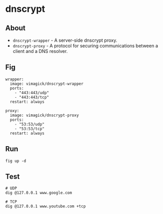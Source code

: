 dnscrypt
========

## About

- `dnscrypt-wrapper` - A server-side dnscrypt proxy.
- `dnscrypt-proxy` - A protocol for securing communications between a client and a DNS resolver.

## Fig

    wrapper:
      image: vimagick/dnscrypt-wrapper
      ports:
        - "443:443/udp"
        - "443:443/tcp"
      restart: always

    proxy:
      image: vimagick/dnscrypt-proxy
      ports:
        - "53:53/udp"
        - "53:53/tcp"
      restart: always

## Run

    fig up -d

## Test

    # UDP
    dig @127.0.0.1 www.google.com

    # TCP
    dig @127.0.0.1 www.youtube.com +tcp

